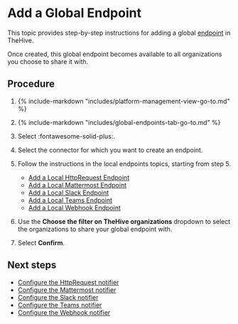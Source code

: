 # Add a Global Endpoint

<!-- md:permission `[admin] managePlatform` -->

This topic provides step-by-step instructions for adding a global [endpoint](../user-guides/organization/configure-organization/manage-endpoints/about-endpoints.md) in TheHive.

Once created, this global endpoint becomes available to all organizations you choose to share it with.

<h2>Procedure</h2>

1. {% include-markdown "includes/platform-management-view-go-to.md" %}

2. {% include-markdown "includes/global-endpoints-tab-go-to.md" %}

3. Select :fontawesome-solid-plus:.

4. Select the connector for which you want to create an endpoint.

5. Follow the instructions in the local endpoints topics, starting from step 5.

    * [Add a Local HttpRequest Endpoint](../user-guides/organization/configure-organization/manage-endpoints/add-http-request-endpoint.md)
    * [Add a Local Mattermost Endpoint](../user-guides/organization/configure-organization/manage-endpoints/add-mattermost-endpoint.md)
    * [Add a Local Slack Endpoint](../user-guides/organization/configure-organization/manage-endpoints/add-slack-endpoint.md)
    * [Add a Local Teams Endpoint](../user-guides/organization/configure-organization/manage-endpoints/add-teams-endpoint.md)
    * [Add a Local Webhook Endpoint](../user-guides/organization/configure-organization/manage-endpoints/add-webhook-endpoint.md)

6. Use the **Choose the filter on TheHive organizations** dropdown to select the organizations to share your global endpoint with.

7. Select **Confirm**.

<h2>Next steps</h2>

* [Configure the HttpRequest notifier](../user-guides/organization/configure-organization/manage-notifications/notifiers/http-request.md)
* [Configure the Mattermost notifier](../user-guides/organization/configure-organization/manage-notifications/notifiers/mattermost.md)
* [Configure the Slack notifier](../user-guides/organization/configure-organization/manage-notifications/notifiers/slack.md)
* [Configure the Teams notifier](../user-guides/organization/configure-organization/manage-notifications/notifiers/teams.md)
* [Configure the Webhook notifier](../user-guides/organization/configure-organization/manage-notifications/notifiers/webhook.md)



